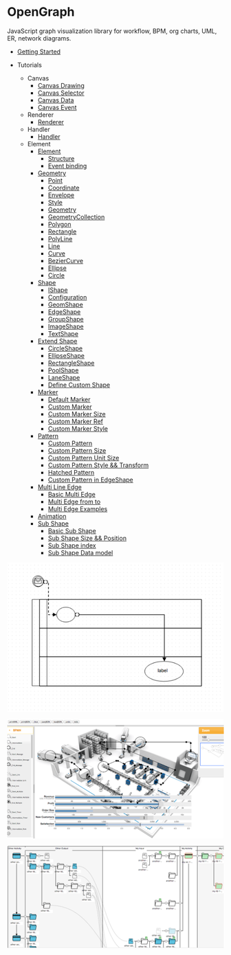 OpenGraph
=========

JavaScript graph visualization library for workflow, BPM, org charts, UML, ER, network diagrams.

 - [Getting Started](document/getting-start.md)
 
 - Tutorials
   - Canvas
      - [Canvas Drawing](document/canvas.md)
      - [Canvas Selector](document/selector.md)
      - [Canvas Data](document/data.md)
      - [Canvas Event](document/event.md)
   - Renderer
      - [Renderer](document/renderer.md)
   - Handler
      - [Handler](document/handler.md)
   - Element
      - [Element](document/element.md)
        - [Structure](document/element.md#structure)
        - [Event binding](document/element.md#event-binding)
      - [Geometry](document/geometry.md)
        - [Point](document/geometry.md#point)
        - [Coordinate](document/geometry.md#coordinate)
        - [Envelope](document/geometry.md#envelope)
        - [Style](document/geometry.md#style)
        - [Geometry](document/geometry.md#geometry)
        - [GeometryCollection](document/geometry.md#geometrycollection)
        - [Polygon](document/geometry.md#polygon)
        - [Rectangle](document/geometry.md#rectangle)
        - [PolyLine](document/geometry.md#polyline)
        - [Line](document/geometry.md#line)
        - [Curve](document/geometry.md#curve)
        - [BezierCurve](document/geometry.md#beziercurve)
        - [Ellipse](document/geometry.md#ellipse)
        - [Circle](document/geometry.md#circle)
      - [Shape](document/shapes.md)
        - [IShape](document/shapes.md#ishape)
        - [Configuration](document/shapes.md#configuration)
        - [GeomShape](document/shapes.md#geomshape)
        - [EdgeShape](document/shapes.md#edgeshape)
        - [GroupShape](document/shapes.md#groupshape)
        - [ImageShape](document/shapes.md#imageshape)
        - [TextShape](document/shapes.md#textshape)
      - [Extend Shape](document/extend-shape.md)
        - [CircleShape](document/extend-shape.md#circleshape)
        - [EllipseShape](document/extend-shape.md#ellipseshape)
        - [RectangleShape](document/extend-shape.md#rectangleshape)
        - [PoolShape](document/extend-shape.md#poolshape)
        - [LaneShape](document/extend-shape.md#laneshape)
        - [Define Custom Shape](document/extend-shape.md#define-custom-shape)
      - [Marker](document/marker.md)
        - [Default Marker](document/marker.md#default-marker)
        - [Custom Marker](document/marker.md#custom-marker)
        - [Custom Marker Size](document/marker.md#custom-marker-size)
        - [Custom Marker Ref](document/marker.md#custom-marker-ref)
        - [Custom Marker Style](document/marker.md#custom-marker-style)
      - [Pattern](document/pattern.md)
        - [Custom Pattern](document/pattern.md#custom-pattern)
        - [Custom Pattern Size](document/pattern.md#custom-pattern-size)
        - [Custom Pattern Unit Size](document/pattern.md#custom-pattern-unit-size)
        - [Custom Pattern Style && Transform](document/pattern.md#custom-pattern-style-&&-transform)
        - [Hatched Pattern](document/pattern.md#hatched-pattern)
        - [Custom Pattern in EdgeShape](document/pattern.md#custom-pattern-in-edgeshape)
      - [Multi Line Edge](document/multi.md)
        - [Basic Multi Edge](document/multi.md#basic-multi-edge)
        - [Multi Edge from to](document/multi.md#multi-edge-from-to)
        - [Multi Edge Examples](document/multi.md#multi-edge-examples)
      - [Animation](document/animation.md)
      - [Sub Shape](document/subshape.md)
        - [Basic Sub Shape](document/subshape.md#basic-sub-shape)
        - [Sub Shape Size && Position](document/subshape.md#sub-shape-size-&&-position)
        - [Sub Shape index](document/subshape.md#sub-shape-index)
        - [Sub Shape Data model](document/subshape.md#sub-shape-data-model)

<p align="center">
  <img src="./document/images/bpmn.png" />
</p>
<p align="center">
  <img src="./document/images/factory.png" />
</p>
<p align="center">
  <img src="./document/images/tree.png" />
</p>
